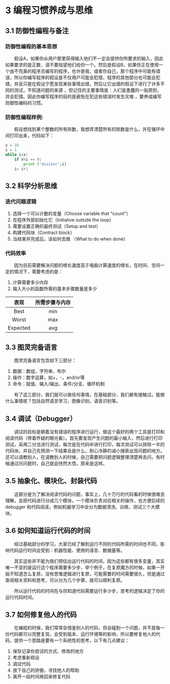 # 3 编程习惯养成与思维

## 3.1 防御性编程与备注

### 防御性编程的基本思想

&emsp;&emsp;假设A，如果你从用户那里获得输入他们不一定会提供你所要求的输入，因此如果要求的是正数，请不要指望他们给你一个。然后是假设B，如果你正在使用一个由不完美的程序员编写的程序，也许是我，或者你自己，那个程序中可能有错误，所以你编写程序的假设是不仅用户可能会犯错，程序的其他部分也可能会犯错，并且只是在假设宁愿发现某些事情出错，然后让它出错的假设下进行了许多不同的测试，不知道问题的来源 ，但记住的主要事情是：人们是愚蠢的一般原则，并会犯错。因此你编写程序的目的是避免在犯这些错误时发生灾难 ，要养成编写防御性编码的习惯。

### 防御性编程样例:

&emsp;&emsp;假设想找到某个整数的所有除数，我想弄清楚所有的除数是什么，并在循环中间打印出来，代码如下：

```python
x = 10
i = 1
while i<x:
    if x%i == 0:
        print ('divisor',i)
    i= i+1
```

## 3.2 科学分析思维

### 迭代问题逻辑

1. 选择一个可以计数的变量（Choose variable that "count"）
2. 在程序外部初始化它（Initiative outside the loop）
3. 需要设置正确的最终测试（Setup and test）
4. 构建代码块（Contract block）
5. 当结束并完成后，该如何去做 （What to do when done）

### 代码效率

&emsp;&emsp;因为目前需要解决问题的增长速度高于电脑计算速度的增长，在时间、空间一定的情况下，需要考虑的是：

1. 计算需要多少内存
2. 输入大小的函数所需的基本步骤数量是多少

| 表现 | 所需步骤与内存 |
| :---: | :---: |
|  Best| min |
Worst  |max |
| Expected| avg |

## 3.3 图灵完备语言

&emsp;&emsp;图灵完备语言包含如下三部分：

1. 数据：数组，字符串，布尔
2. 操作：数字运算，如+，-，and/or等
3. 命令：赋值、输入/输出、条件/分支、循环机制

&emsp;&emsp;有了这三部分，我们就可以做任何事情，在基础部分，我们都有接触过。能做什么事情呢？包括自然语言学习，图像识别，语音识别等。

## 3.4 调试（Debugger）

&emsp;&emsp;调试的目标是朝着没有错误的程序进行运行，做这个最好的两个工具是打印和阅读代码（带着怀疑的眼光看）。首先要发现产生问题的最小输入，然后进行打印测试，采用二分法进行测试，每次是在代码中进行打印，每次测试可以排除一半的代码块，并自己先预测一下结果会是什么，耐心冷静的减小搜索出现问题的地方。还可以请教别人，在请教别人的时候，自己需要把问题逻辑整理清楚再去问，有时候通过问问题时，自己就会恍然大悟，原来是这样。

## 3.5 抽象化、模块化、封装代码

&emsp;&emsp;这部分是为了解决阅读代码的问题，事实上，几十万行的代码看的时候很难去理解，会把代码进行分成几个模块，一个模块负责对应相关的操作，也方便后续的 debugger 和代码阅读，例如机器学习中会分为数据清洗、训练、测试三个大模块。

## 3.6 如何知道运行代码的时间

&emsp;&emsp;经过基础部分的学习，大家已经了解到运行不同的代码所需的时间也不同，影响代码运行时间会受到：机器性能、使用的语言、数据量等。

&emsp;&emsp;其实这些并不能为我们预估出运行代码的时间，因为这些都有很多变量，其实唯一不变的是运行这个程序需要多少步，举个例子，在复原魔方的时候，如果一开始不知道怎么复原，没有思惟逻辑进行复原，可能需要的时间需要很久，但是通过查阅相关资料和思考，可以分为几个步骤，就可以顺利复原。

&emsp;&emsp;所以运行代码的时间在与你知道代码需要运行多少步，思考的逻辑决定了你的运行代码时间。


## 3.7 如何修复他人的代码

&emsp;&emsp;在编程的时候，我们常常会借鉴别人的代码，但会碰到一个问题，并不是每一份代码都可以完整复现，会受到版本、运行环境等的影响，所以要修复他人的代码，提供一个思路是要有一个系统性的思考，以下有几点建议：

1. 保存记录你尝试的方式、修改的地方
2. 考虑重新假设
3. 调试代码
4. 放下自己的骄傲，寻找他人的帮助
5. 离开一段时间再回来修复代码
